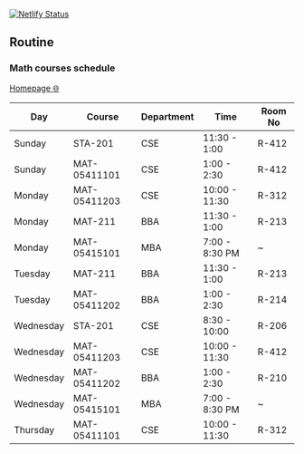 [![Netlify Status](https://api.netlify.com/api/v1/badges/af7fee8a-23ef-4e1c-ad81-6754e0bc7060/deploy-status)](https://app.netlify.com/sites/spring23/deploys)

## Routine
### Math courses schedule

[Homepage 🌐](https://rcgclasses.netlify.app/)


| Day       | Course         | Department | Time         | Room No |
|-----------|---------------|------------|--------------|---------|
| Sunday    | STA-201        | CSE        | 11:30 - 1:00 | R-412   |
| Sunday    | MAT-05411101   | CSE        | 1:00 - 2:30  | R-412   |
| Monday    | MAT-05411203   | CSE        | 10:00 - 11:30| R-312   |
| Monday    | MAT-211        | BBA        | 11:30 - 1:00 | R-213   |
| Monday    | MAT-05415101   | MBA        | 7:00 - 8:30 PM | ~     |
| Tuesday   | MAT-211        | BBA        | 11:30 - 1:00 | R-213   |
| Tuesday   | MAT-05411202   | BBA        | 1:00 - 2:30  | R-214   |
| Wednesday | STA-201        | CSE        | 8:30 - 10:00 | R-206   |
| Wednesday | MAT-05411203   | CSE        | 10:00 - 11:30| R-412   |
| Wednesday | MAT-05411202   | BBA        | 1:00 - 2:30  | R-210   |
| Wednesday | MAT-05415101   | MBA        | 7:00 - 8:30 PM | ~     |
| Thursday  | MAT-05411101   | CSE        | 10:00 - 11:30| R-312   |
